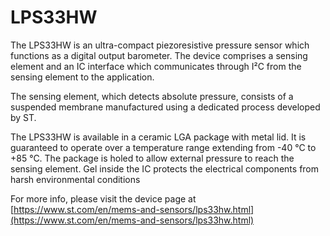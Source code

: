 # LPS33HW

The LPS33HW is an ultra-compact piezoresistive pressure sensor which functions
as a digital output barometer. The device comprises a sensing element and an IC
interface which communicates through I²C from the sensing element to the
application.

The sensing element, which detects absolute pressure, consists of a suspended
membrane manufactured using a dedicated process developed by ST.

The LPS33HW is available in a ceramic LGA package with metal lid. It is
guaranteed to operate over a temperature range extending from -40 °C to +85 °C.
The package is holed to allow external pressure to reach the sensing element.
Gel inside the IC protects the electrical components from harsh environmental
conditions

For more info, please visit the device page at [https://www.st.com/en/mems-and-sensors/lps33hw.html](https://www.st.com/en/mems-and-sensors/lps33hw.html)

